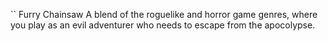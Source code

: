 `` Furry Chainsaw
A blend of the roguelike and horror game genres, where you play as an evil adventurer who needs to escape from the apocolypse.
